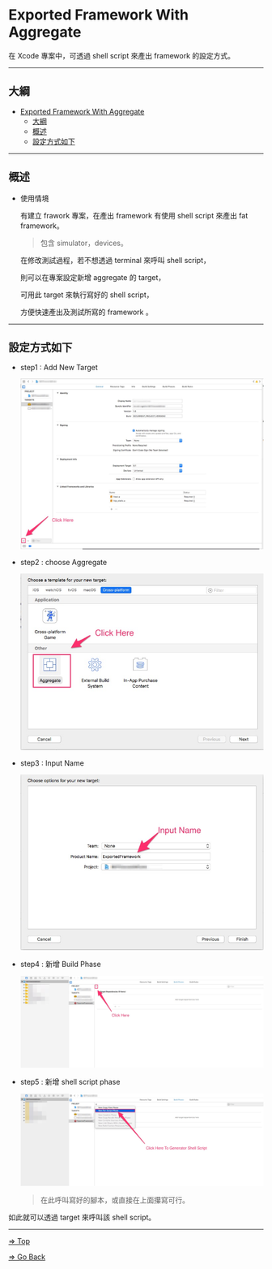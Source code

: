# Exported Framework With Aggregate

在 Xcode 專案中，可透過 shell script 來產出 framework 的設定方式。

---

## 大綱

- [Exported Framework With Aggregate](#exported-framework-with-aggregate)
  - [大綱](#大綱)
  - [概述](#概述)
  - [設定方式如下](#設定方式如下)

---

## 概述

- 使用情境
  
  有建立 frawork 專案，在產出 framework 有使用 shell script 來產出 fat framework。

  > 包含 simulator，devices。

  在修改測試過程，若不想透過 terminal 來呼叫 shell script，

  則可以在專案設定新增 aggregate 的 target，

  可用此 target 來執行寫好的 shell script，

  方便快速產出及測試所寫的 framework 。

---

## 設定方式如下

- step1 : Add New Target
  
  ![step1](./pics/01.png)

- step2 : choose Aggregate
  
  ![step2](./pics/02.png)

- step3 : Input Name
  
  ![step3](./pics/03.png)

- step4 : 新增 Build Phase
  
  ![step4](./pics/04.png)

- step5 : 新增 shell script phase
  
  ![step5](./pics/05.png)

  > 在此呼叫寫好的腳本，或直接在上面攥寫可行。

如此就可以透過 target 來呼叫該 shell script。

---

[=> Top](#exported-framework-with-aggregate)

[=> Go Back](../README.md)
